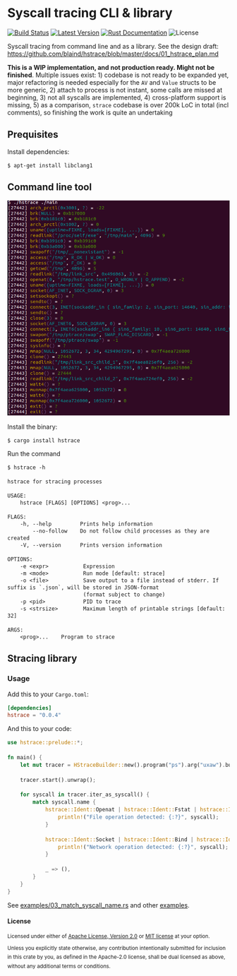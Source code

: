Syscall tracing CLI & library
==================================================

[![Build Status](https://api.travis-ci.org/blaind/hstrace.svg?branch=master)](https://travis-ci.org/blaind/hstrace)
[![Latest Version](https://img.shields.io/crates/v/hstrace.svg)](https://crates.io/crates/hstrace)
[![Rust Documentation](https://docs.rs/hstrace/badge.svg)](https://docs.rs/hstrace)
![License](https://img.shields.io/crates/l/hstrace.svg)

Syscall tracing from command line and as a library. See the design draft: https://github.com/blaind/hstrace/blob/master/docs/01_hstrace_plan.md

**This is a WIP implementation, and not production ready. Might not be finished**. Multiple issues exist: 1) codebase is not ready to be expanded yet, major refactoring is needed especially for the `AV` and `Value` structs to be more generic, 2) attach to process is not instant, some calls are missed at beginning, 3) not all syscalls are implemented, 4) cross-platform support is missing, 5) as a comparison, `strace` codebase is over 200k LoC in total (incl comments), so finishing the work is quite an undertaking

## Prequisites

Install dependencies:
```
$ apt-get install libclang1
```

## Command line tool

![Syscall-output](docs/cli-hstrace.png)

Install the binary:
```
$ cargo install hstrace
```

Run the command
```
$ hstrace -h

hstrace for stracing processes

USAGE:
    hstrace [FLAGS] [OPTIONS] <prog>...

FLAGS:
    -h, --help         Prints help information
        --no-follow    Do not follow child processes as they are created
    -V, --version      Prints version information

OPTIONS:
    -e <expr>           Expression
    -m <mode>           Run mode [default: strace]
    -o <file>           Save output to a file instead of stderr. If suffix is `.json`, will be stored in JSON-format
                        (format subject to change)
    -p <pid>            PID to trace
    -s <strsize>        Maximum length of printable strings [default: 32]

ARGS:
    <prog>...    Program to strace
```

## Stracing library

### Usage

Add this to your `Cargo.toml`:

```toml
[dependencies]
hstrace = "0.0.4"
```

And this to your code:

```rust
use hstrace::prelude::*;

fn main() {
    let mut tracer = HStraceBuilder::new().program("ps").arg("uxaw").build();

    tracer.start().unwrap();

    for syscall in tracer.iter_as_syscall() {
        match syscall.name {
            hstrace::Ident::Openat | hstrace::Ident::Fstat | hstrace::Ident::Stat => {
                println!("File operation detected: {:?}", syscall);
            }

            hstrace::Ident::Socket | hstrace::Ident::Bind | hstrace::Ident::Connect => {
                println!("Network operation detected: {:?}", syscall);
            }

            _ => (),
        }
    }
}
```

See [examples/03_match_syscall_name.rs](examples/03_match_syscall_name.rs) and other [examples](examples).

#### License

<sup>
Licensed under either of <a href="LICENSE-APACHE">Apache License, Version
2.0</a> or <a href="LICENSE-MIT">MIT license</a> at your option.
</sup>

<br>

<sub>
Unless you explicitly state otherwise, any contribution intentionally submitted
for inclusion in this crate by you, as defined in the Apache-2.0 license, shall
be dual licensed as above, without any additional terms or conditions.
</sub>
